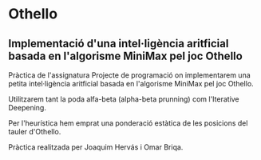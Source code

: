 # Othello
## Implementació d'una intel·ligència aritficial basada en l'algorisme MiniMax pel joc Othello

Pràctica de l'assignatura Projecte de programació on implementarem una petita intel·ligència aritficial basada en l'algorisme MiniMax pel joc Othello.

Utilitzarem tant la poda alfa-beta (alpha-beta prunning) com l'Iterative Deepening.

Per l'heurística hem emprat una ponderació estàtica de les posicions del tauler d'Othello.

Pràctica realitzada per Joaquim Hervás i Omar Briqa.
